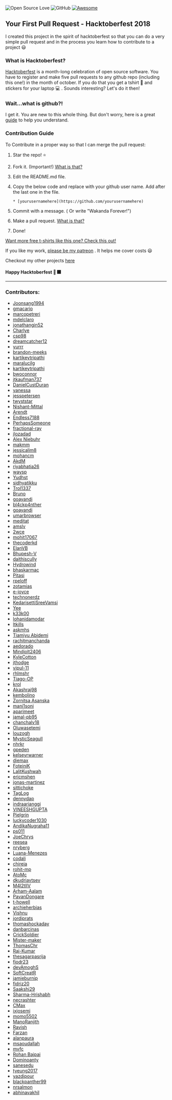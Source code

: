 ![Open Source Love](https://badges.frapsoft.com/os/v2/open-source.svg?v=103) ![GitHub](https://img.shields.io/github/license/mashape/apistatus.svg?style=popout-square) [![Awesome](https://awesome.re/badge-flat.svg)](https://awesome.re)

## Your First Pull Request - Hacktoberfest 2018

I created this project in the spirit of hacktoberfest so that you can do a very simple pull request and in the process you learn how to contribute to a project :smiley:

### What is Hacktoberfest?

[Hacktoberfest](https://hacktoberfest.digitalocean.com/) is a month-long celebration of open source software. You have to register and make five pull requests to any github repo (including this one!) in the month of october. If you do that you get a tshirt :tshirt: and stickers for your laptop :computer: . Sounds interesting? Let's do it then!

### Wait...what is github?!

I get it. You are new to this whole thing. But don't worry, here is a great [guide](https://guides.github.com/activities/hello-world/) to help you understand.

### Contribution Guide

To Contribute in a proper way so that I can merge the pull request:

1. Star the repo! :star:
2. Fork it. (Important!) [What is that?](https://help.github.com/articles/fork-a-repo/)
3. Edit the README.md file.
4. Copy the below code and replace with your github user name. Add after the last one in the file.

   ```
   * [yourusernamehere](https://github.com/yourusernamehere)
   ```

5. Commit with a message. ( Or write "Wakanda Forever!")
6. Make a pull request. [What is that?](https://help.github.com/articles/creating-a-pull-request-from-a-fork/)
7. Done!

[Want more free t-shirts like this one? Check this out!](https://github.com/Joonsang1994/free-tshirts-stickers-and-swag-for-developers)

If you like my work, [please be my patreon](https://www.patreon.com/join/prakashchakraborty?) . It helps me cover costs :smiley:

Checkout my other projects [here](https://github.com/Joonsang1994?tab=repositories)

#### Happy Hacktoberfest :tada: :fireworks:

---

### Contributors:

- [Joonsang1994](https://github.com/Joonsang1994)
- [gmacario](https://github.com/gmacario)
- [marcopetreri](https://github.com/marcopetreri)
- [mdelclaro](https://github.com/mdelclaro)
- [jonathangin52](https://github.com/JonathanGin52)
- [Charlye](https://github.com/costassolla)
- [csp98](https://github.com/csp98)
- [dreamcatcher12](https://github.com/dreamcatcher12)
- [yurrr](https://github.com/yurrr)
- [brandon-meeks](https://github.com/brandon-meeks)
- [kartikeytripathi](https://github.com/kartikeytripathi)
- [maralucilg](https://github.com/maralucilg)
- [kartikeytripathi](https://github.com/kartikeytripathi)
- [bwoconnor](https://github.com/bwoconnor)
- [jtkaufman737](https://github.com/jtkaufman737)
- [DanielCustDuran](https://github.com/DanielCustDuran)
- [vanessa](https://github.com/vanessa)
- [jesspetersen](https://github.com/jesspetersen)
- [twyststar](https://github.com/twyststar)
- [Nishant-Mittal](https://github.com/nishantmittal59)
- [Arendt](https://github.com/Arendt)
- [Endless7188](https://github.com/endless7188)
- [PerhapsSomeone](https://github.com/PerhapsSomeone)
- [fractional-ray](https://github.com/fractional-ray)
- [jlozadad](https://github.com/jlozadad)
- [Alex Niebuhr](https://github.com/alexanderniebuhr)
- [makmm](https://github.com/makmm)
- [jessicalim8](https://github.com/JessicaLim8)
- [mohancm](https://github.com/mohancm)
- [AkdM](https://github.com/AkdM)
- [riyabhatia26](https://github.com/riyabhatia26)
- [waysp](https://github.com/waysp)
- [Yudhst](https://github.com/yudhst)
- [sidhyatikku](https://github.com/sidhyatikku)
- [Trol1337](https://github.com/Trol1337)
- [Bruno](https://github.com/dunderbruno)
- [goayandi](https://github.com/goayandi)
- [bl4ckp4nther](https://github.com/bl4ckp4nther)
- [goayandi](https://github.com/goayandi)
- [umarbrowser](https://github.com/umarbrowser)
- [meditat](https://github.com/meditat)
- [amslv](https://github.com/amslv)
- [2wce](https://github.com/2wce)
- [mohit17067](https://github.com/Mohit17067)
- [thecoderkd](https://github.com/thecoderkd)
- [ElanVB](https://github.com/ElanVB)
- [Bhupesh-V](https://github.com/Bhupesh-V)
- [daithiscully](https://github.com/daithiscully)
- [Hydrowind](https://github.com/Hydrowind)
- [bhaskarmac](https://github.com/bhaskarmac)
- [Pitasi](https://github.com/Pitasi)
- [rpeloff](https://github.com/rpeloff)
- [zotamias](https://github.com/zotamias)
- [e-joyce](https://github.com/e-joyce)
- [technonerdz](https://github.com/technonerdz)
- [KedarisettiSreeVamsi](https://github.com/KedarisettiSreeVamsi)
- [Yee](https://github.com/antonioyee)
- [k33k00](https://github.com/k33k00)
- [lohanidamodar](https://github.com/lohanidamodar)
- [ltkills](http://github.com/ltkills)
- [askmhs](https://github.com/askmhs)
- [Tiamiyu Abidemi](https://github.com/AbidemiT)
- [rachitmanchanda](https://github.com/rachitmanchanda)
- [aedorado](https://github.com/aedorado)
- [Mindjolt2406](https://github.com/Mindjolt2406)
- [KyleCotton](https://github.com/KyleCotton)
- [jthodge](https://github.com/jthodge)
- [vipul-11](https://github.com/vipul-11)
- [rhlmshr](https://github.com/rhlmshr)
- [Tiago-OP](https://github.com/Tiago-OP)
- [krol](https://github.com/krol3)
- [Akashraj98](https://github.com/Akashraj98)
- [kembolino](https://github.com/kembolino)
- [Zornitsa Asanska](https://github.com/ZornitsaAsanska)
- [mani1soni](https://github.com/mani1soni)
- [aparimeet](https://github.com/aparimeet)
- [jamal-pb95](https://github.com/jamal-pb95)
- [chanchalv18](https://github.com/chanchalv18)
- [Oluwasetemi](https://github.com/Oluwasetemi)
- [louzogh](https://github.com/Louzogh)
- [MysticSeagull](https://github.com/Justinborzi)
- [nhrkr](https://github.com/nhrkr)
- [gpeden](https://github.com/gpeden)
- [kelseyrwarner](https://github.com/kelseyrwarner)
- [diemax](https://github.com/diemax)
- [FoteiniK](https://github.com/FoteiniK)
- [LalitKushwah](https://github.com/LalitKushwah)
- [ericmshen](https://github.com/ericmshen)
- [jonas-martinez](https://github.com/jonas-martinez)
- [sittichoke](https://github.com/sittichoke)
- [TagLog](https://github.com/NJOYSoftware)
- [dennydap](https://github.com/dennydap)
- [indraarianggi](https://github.com/indraarianggi)
- [VINEESHGUPTA](https://github.com/VINEESHGUPTA)
- [Pielgrin](https://github.com/Pielgrin)
- [luckycoder1030](https://github.com/luckycoder1030)
- [AndikaNugraha11](https://github.com/AndikaNugraha11)
- [ps011](https://github.com/ps011)
- [JoeChrys](https://github.com/JoeChrys)
- [reesea](https://github.com/reesea)
- [nryberg](https://github.com/nryberg)
- [Luana-Menezes](https://github.com/Luana-Menezes)
- [codali](https://github.com/codali)
- [chireia](https://github.com/chireia)
- [rohit-mp](https://github.com/rohit-mp)
- [AtoMc](https://github.com/AtoMc)
- [dkudriavtsev](https://github.com/dkudriavtsev)
- [M4l2tIlV](https://github.com/M4l2tIlV)
- [Arham-Aalam](https://github.com/Arham-Aalam)
- [PavanDongare](https://github.com/PavanDongare)
- [t-howell](https://github.com/t-howell)
- [archieherbias](https://github.com/archieherbias)
- [Vishnu](https://github.com/vishnuvardhan2005)
- [jordiprats](https://github.com/jordiprats)
- [thomashockaday](https://github.com/thomashockaday)
- [danbarcinas](https://github.com/danbarcinas)
- [CrickSoldier](https://github.com/CrickSoldier)
- [Mister-maker](https://github.com/Mister-maker)
- [ThomasChr](https://github.com/ThomasChr)
- [Raj-Kumar](https://github.com/rajcrk)
- [thesagarpasrija](https://github.com/thesagarpasrija)
- [fiodr23](https://github.com/fiodr23)
- [devAmoghS](https://github.com/devAmoghS)
- [SoftCreatR](https://github.com/SoftCreatR)
- [jamieburnip](https://github.com/jamieburnip)
- [fidriz20](https://github.com/fidriz20)
- [Saakshi29](https://github.com/Saakshi29)
- [Sharma-Hrishabh](https://github.com/Sharma-Hrishabh)
- [necrashter](https://github.com/necrashter)
- [CMax](https://github.com/TheCMaxGuy)
- [ixjosemi](https://github.com/ixjosemi)
- [momo5502](https://github.com/momo5502)
- [ManoRanjith](https://github.com/ManoRanjithK)
- [Ravish](https://github.com/ravish1729)
- [Farzan](https://github.com/scorpion-kali)
- [alanpaura](https://github.com/alanpaura)
- [msaoudallah](https://github.com/msaoudallah)
- [mvfc](https://github.com/mvfc)
- [Rohan Bajpai](https://github.com/bajpairohan6306)
- [Dominoanty](https://github.com/dominoanty)
- [sanesedu](https://github.com/sanesedu)
- [tyeung2017](https://github.com/tyeung2017)
- [yazdipour](https://github.com/yazdipour)
- [blackpanther99](https://github.com/blackpanther99)
- [nrsalmon](https://github.com/nrsalmon)
- [abhinavakhil](https://github.com/abhinavakhil)
